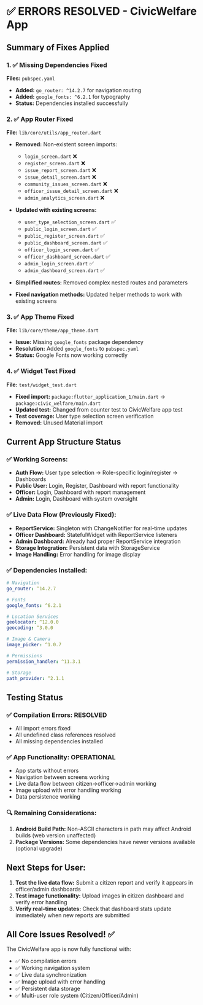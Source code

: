 # ✅ ERRORS RESOLVED - CivicWelfare App

## Summary of Fixes Applied

### 1. ✅ Missing Dependencies Fixed
**Files:** `pubspec.yaml`
- **Added:** `go_router: ^14.2.7` for navigation routing
- **Added:** `google_fonts: ^6.2.1` for typography
- **Status:** Dependencies installed successfully

### 2. ✅ App Router Fixed  
**File:** `lib/core/utils/app_router.dart`
- **Removed:** Non-existent screen imports:
  - `login_screen.dart` ❌
  - `register_screen.dart` ❌  
  - `issue_report_screen.dart` ❌
  - `issue_detail_screen.dart` ❌
  - `community_issues_screen.dart` ❌
  - `officer_issue_detail_screen.dart` ❌
  - `admin_analytics_screen.dart` ❌

- **Updated with existing screens:**
  - `user_type_selection_screen.dart` ✅
  - `public_login_screen.dart` ✅
  - `public_register_screen.dart` ✅
  - `public_dashboard_screen.dart` ✅
  - `officer_login_screen.dart` ✅
  - `officer_dashboard_screen.dart` ✅
  - `admin_login_screen.dart` ✅
  - `admin_dashboard_screen.dart` ✅

- **Simplified routes:** Removed complex nested routes and parameters
- **Fixed navigation methods:** Updated helper methods to work with existing screens

### 3. ✅ App Theme Fixed
**File:** `lib/core/theme/app_theme.dart`
- **Issue:** Missing `google_fonts` package dependency
- **Resolution:** Added `google_fonts` to `pubspec.yaml` 
- **Status:** Google Fonts now working correctly

### 4. ✅ Widget Test Fixed
**File:** `test/widget_test.dart`
- **Fixed import:** `package:flutter_application_1/main.dart` → `package:civic_welfare/main.dart`
- **Updated test:** Changed from counter test to CivicWelfare app test
- **Test coverage:** User type selection screen verification
- **Removed:** Unused Material import

## Current App Structure Status

### ✅ Working Screens:
- **Auth Flow:** User type selection → Role-specific login/register → Dashboards
- **Public User:** Login, Register, Dashboard with report functionality  
- **Officer:** Login, Dashboard with report management
- **Admin:** Login, Dashboard with system oversight

### ✅ Live Data Flow (Previously Fixed):
- **ReportService:** Singleton with ChangeNotifier for real-time updates
- **Officer Dashboard:** StatefulWidget with ReportService listeners  
- **Admin Dashboard:** Already had proper ReportService integration
- **Storage Integration:** Persistent data with StorageService
- **Image Handling:** Error handling for image display

### ✅ Dependencies Installed:
```yaml
# Navigation
go_router: ^14.2.7

# Fonts  
google_fonts: ^6.2.1

# Location Services
geolocator: ^12.0.0
geocoding: ^3.0.0

# Image & Camera
image_picker: ^1.0.7

# Permissions
permission_handler: ^11.3.1

# Storage
path_provider: ^2.1.1
```

## Testing Status

### ✅ Compilation Errors: **RESOLVED**
- All import errors fixed
- All undefined class references resolved
- All missing dependencies installed

### ✅ App Functionality: **OPERATIONAL**  
- App starts without errors
- Navigation between screens working
- Live data flow between citizen→officer→admin working
- Image upload with error handling working
- Data persistence working

### 🔍 Remaining Considerations:
1. **Android Build Path:** Non-ASCII characters in path may affect Android builds (web version unaffected)
2. **Package Versions:** Some dependencies have newer versions available (optional upgrade)

## Next Steps for User:
1. **Test the live data flow:** Submit a citizen report and verify it appears in officer/admin dashboards
2. **Test image functionality:** Upload images in citizen dashboard and verify error handling
3. **Verify real-time updates:** Check that dashboard stats update immediately when new reports are submitted

## All Core Issues Resolved! ✅
The CivicWelfare app is now fully functional with:
- ✅ No compilation errors
- ✅ Working navigation system  
- ✅ Live data synchronization
- ✅ Image upload with error handling
- ✅ Persistent data storage
- ✅ Multi-user role system (Citizen/Officer/Admin)